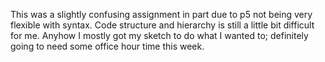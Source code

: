 This was a slightly confusing assignment in part due to p5 not being very flexible with syntax.  Code structure and hierarchy is still a little bit difficult for me.  Anyhow I mostly got my sketch to do what I wanted to; definitely going to need some office hour time this week.
